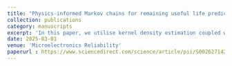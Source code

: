 ```yaml
---
title: "Physics-informed Markov chains for remaining useful life prediction of wire bonds in power electronic modules"
collection: publications
category: manuscripts
excerpt: 'In this paper, we utilise kernel density estimation coupled with a Markov-chain based sampling scheme to estimate the remaining useful life of power electronic modules. The approach presents high accuracy even when the data is scarce and the prediction task is difficult, namely interpolation and extrapolation'
date: 2025-03-01
venue: 'Microelectronics Reliability'
paperurl : https://www.sciencedirect.com/science/article/pii/S0026271425000575
---
```




